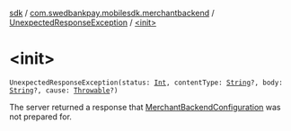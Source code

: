 [sdk](../../index.md) / [com.swedbankpay.mobilesdk.merchantbackend](../index.md) / [UnexpectedResponseException](index.md) / [&lt;init&gt;](./-init-.md)

# &lt;init&gt;

`UnexpectedResponseException(status: `[`Int`](https://kotlinlang.org/api/latest/jvm/stdlib/kotlin/-int/index.html)`, contentType: `[`String`](https://kotlinlang.org/api/latest/jvm/stdlib/kotlin/-string/index.html)`?, body: `[`String`](https://kotlinlang.org/api/latest/jvm/stdlib/kotlin/-string/index.html)`?, cause: `[`Throwable`](https://kotlinlang.org/api/latest/jvm/stdlib/kotlin/-throwable/index.html)`?)`

The server returned a response that [MerchantBackendConfiguration](../-merchant-backend-configuration/index.md)
was not prepared for.

